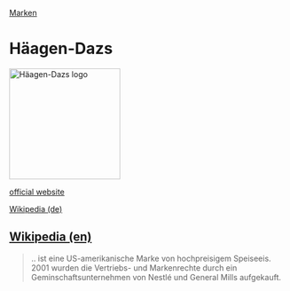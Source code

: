 [Marken](../marken.html)   

# Häagen-Dazs

<img src="https://upload.wikimedia.org/wikipedia/en/3/3c/H%C3%A4agen-Dazs_Logo.svg" height="200" alt="Häagen-Dazs logo">

<a target="_blank" href="http://haagendazs.us/">official website</a>   

<a target="_blank" href="https://de.wikipedia.org/wiki/H%C3%A4agen-Dazs">Wikipedia (de)</a>   

<a target="_blank" href="https://en.wikipedia.org/wiki/H%C3%A4agen-Dazs">Wikipedia (en)</a>   
---
> .. ist eine US-amerikanische Marke von hochpreisigem Speiseeis. 2001 wurden die Vertriebs- und Markenrechte durch ein Geminschaftsunternehmen von Nestlé und General Mills aufgekauft.
